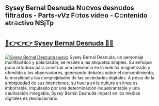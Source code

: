## Sysey Bernal Desnuda N𝚞𝚎vos desn𝚞dos filtr𝚊dos - Parts-vVz F𝚘tos vid𝚎o - C𝚘ntenido atr𝚊ctivo NSjTp

# <h2><a href="http://mbd8le.tromn.icu/?c=Sysey+Bernal+Desnuda">🔗👉👉👉 Sysey Bernal Desnuda 🔗🔗</a></h2>

[![Sysey Bernal Desnuda nuevo](https://i.imgur.com/pEAQMta.gif)](http://mbd8le.tromn.icu/?c=Sysey+Bernal+Desnuda)
Sysey Bernal Desnuda, un personaje multifacético y polarizador, se resiste a las etiquetas simples. Su enfoque poco ortodoxo para construir una presencia en la web ha magnetizado y ofendido a los observadores, generando debates sobre el consentimiento, la moralidad y las complejidades de las sociedades digitales. A pesar de la ambigüedad de sus intenciones, su huella en la cultura en línea es imborrable. Impulsado por una determinación inquebrantable y una cautivación innegable, Sysey Bernal Desnuda impact en los medios digitales es revolucionario.
